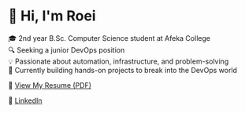 # 👋 Hi, I'm Roei

🎓 2nd year B.Sc. Computer Science student at Afeka College  
🔍 Seeking a junior DevOps position  
💡 Passionate about automation, infrastructure, and problem-solving  
🚀 Currently building hands-on projects to break into the DevOps world

📄 [View My Resume (PDF)](Roei_Dubin_CV.pdf)

🔗 [LinkedIn](https://www.linkedin.com/in/roeidubin)
